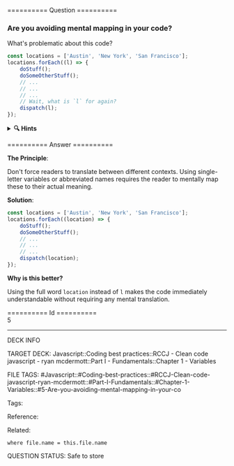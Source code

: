 ========== Question ==========  

### Are you avoiding mental mapping in your code?

What's problematic about this code?

```javascript
const locations = ['Austin', 'New York', 'San Francisco'];
locations.forEach((l) => {
    doStuff();
    doSomeOtherStuff();
    // ...
    // ...
    // ...
    // Wait, what is `l` for again?
    dispatch(l);
});
```

<details><summary><b>🔍 Hints</b></summary>

<b>Think about</b>:

-   What does 'l' represent?

-   How much mental effort is needed to keep track of what 'l' means?

-   What happens if you come back to this code after a few weeks?

</details>  

========== Answer ==========  

**The Principle**:

Don't force readers to translate between different contexts. Using single-letter variables or abbreviated names requires the reader to mentally map these to their actual meaning.

**Solution**:

```javascript
const locations = ['Austin', 'New York', 'San Francisco'];
locations.forEach((location) => {
    doStuff();
    doSomeOtherStuff();
    // ...
    // ...
    // ...
    dispatch(location);
});
```

**Why is this better?**

Using the full word `location` instead of `l` makes the code immediately understandable without requiring any mental translation.

========== Id ==========  
5

---

DECK INFO

TARGET DECK: Javascript::Coding best practices::RCCJ - Clean code javascript - ryan mcdermott::Part I - Fundamentals::Chapter 1 - Variables

FILE TAGS: #Javascript::#Coding-best-practices::#RCCJ-Clean-code-javascript-ryan-mcdermott::#Part-I-Fundamentals::#Chapter-1-Variables::#5-Are-you-avoiding-mental-mapping-in-your-co

Tags:

Reference:

Related:

```dataview
where file.name = this.file.name
```

QUESTION STATUS: Safe to store
